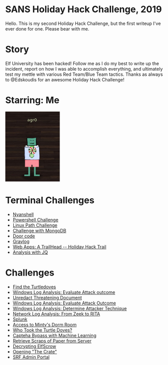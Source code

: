 # SANS Holiday Hack Challenge, 2019

Hello. This is my second Holiday Hack Challenge, but the first writeup I've
ever done for one. Please bear with me.

# Story
Elf University has been hacked! Follow me as I do my best to write up the
incident, report on how I was able to accomplish everything, and ultimately
test my mettle with various Red Team/Blue Team tactics. Thanks as always to
@Edskoudis for an awesome Holiday Hack Challenge!

# Starring: Me
![This is me, Dan](images/hhc-avatar.png)

# Terminal Challenges

- [Nyanshell](terminal/nyancat.md)
- [Powershell Challenge](terminal/powershell.md)
- [Linux Path Challenge](terminal/linuxpath.md)
- [Challenge with MongoDB](terminal/mongodb.md)
- [Door code](terminal/doorcode.md)
- [Graylog](terminal/graylog.md)
- [Web Apps: A TrailHead -- Holiday Hack Trail](terminal/trailhead.md)
- [Analysis with JQ](terminal/jq.md)

# Challenges

- [Find the Turtledoves](challenges/turtledoves.md)
- [Windows Log Analysis: Evaluate Attack outcome](challenges/obj3.md)
- [Unredact Threatening Document](challenges/unredact.md)
- [Windows Log Analysis: Evaluate Attack Outcome](challenges/wlaeval.md)
- [Windows Log Analysis: Determine Attacker Technique](challenges/wladetermine.md)
- [Network Log Analysis: From Zeek to RITA](challenges/zeekrita.md)
- [Splunk](challenges/splunk.md)
- [Access to Minty's Dorm Room](challenges/dormroom.md)
- [Who Took the Turtle Doves?](challenges/turtle.md)
- [Capteha Bypass with Machine Learning](challenges/capteha.md)
- [Retrieve Scraps of Paper from Server](challenges/scraps.md)
- [Decrypting ElfScrow](challenges/elfscrow.md)
- [Opening "The Crate"](challenges/thecrate.md)
- [SRF Admin Portal](challenges/srf.md)
